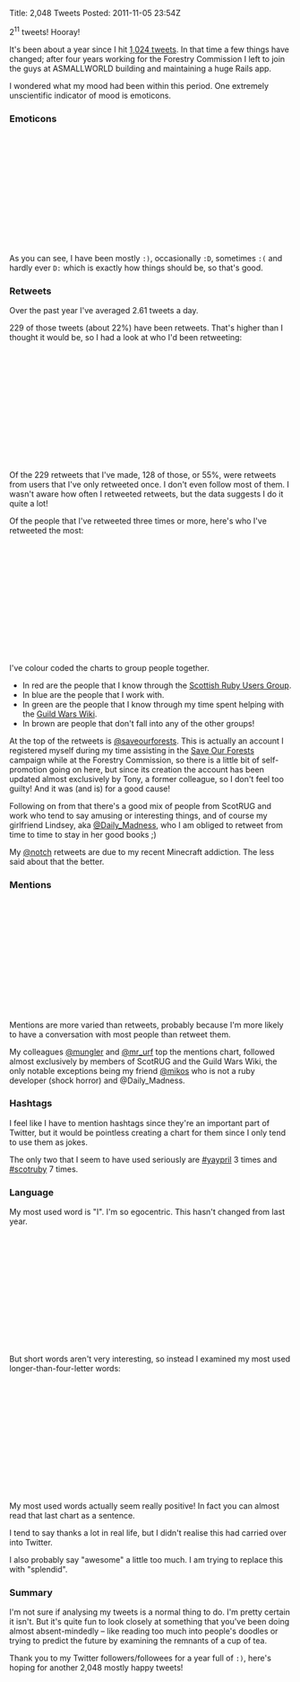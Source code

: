 Title: 2,048 Tweets
Posted: 2011-11-05 23:54Z

<script type="text/javascript">
  $(document).ready(function () {
    var scotrugPeople = [
      '@alancfrancis',
      '@nelstrom',
      '@scotrubyconf',
      '@paulanthonywils',
      '@philip_roberts',
      '@ryanstenhouse',
      '@scotrug',
      '@lenary',
      '@keavy',
      '@dies_el',
      '@semanticist',
      '@mconnell'
    ];
    
    var aswPeople = [
      '@mungler',
      '@mr_urf',
      '@tanjapislar'
    ];
    
    var gwwPeople = [
      '@stylva',
      '@poke',
      '@bexor'
    ]
    
    var alternateColors = function(index) { 
      return ['#AC9784', '#9e8972'][index % 2] 
    };
    
    var colorCoded = function(index) {
      if ($.inArray(this[1].label, scotrugPeople) >= 0) {
        return '#986359';
      }
      if ($.inArray(this[1].label, aswPeople) >= 0) {
        return '#6a6e7a';
      }
      if ($.inArray(this[1].label, gwwPeople) >= 0) {
        return '#5e8247';
      }
      return '#AC9784';
    }
    
    var standardAxisLabel = function(index) { return this[1].label };
    
    jQuery('#emoticon-graph').tufteBar({
      data: [
        [1, {label: ';D'}],
        [1, {label: 'D:'}],
        [2, {label: ':o'}],
        [2, {label: ':/'}],
        [6, {label: ':P'}],
        [7, {label: ';)'}],
        [7, {label: ':('}],
        [36, {label: ':D'}],
        [60, {label: ':)'}]
      ],
      axisLabel: function(index) { return "<span style=\"font-size: 2em; padding-top: 1em;\">" + this[1].label + "</span>" },
      colors: ['#AC9784']
    });
    
    jQuery('#retweet-graph').tufteBar({
      data: [
        [3, {label: '@alancfrancis'}],
        [3, {label: '@tanepiper'}],
        [3, {label: '@notch'}],
        [3, {label: '@nelstrom'}],
        [3, {label: '@edgeonline'}],
        [3, {label: '@RupertMurdochPR'}],
        [3, {label: '@poke'}],
        [3, {label: '@Cabel'}],
        [3, {label: '@newsyc150'}],
        [4, {label: '@scotrubyconf'}],
        [4, {label: '@paulanthonywils'}],
        [5, {label: '@philip_roberts'}],
        [5, {label: '@ryanstenhouse'}],
        [5, {label: '@mr_urf'}],
        [5, {label: '@Daily_Madness'}],
        [7, {label: '@mungler'}],
        [8, {label: '@dies_el'}],
        [9, {label: '@saveourforests'}]
      ],
      axisLabel: standardAxisLabel,
      color: colorCoded
    });
    
    jQuery('#retweet-distribution-graph').tufteBar({
      data: [
        [128, {label: '1'}],
        [20, {label: '2-3'}],
        [9, {label: '4+'}]
      ],
      axisLabel: function(index) { 
        var times;
        if (this[1].label === '1') {
          times = 'once';
        } else {
          times = this[1].label + ' times';
        }
        return 'Retweeted ' + times;
      },
      barLabel: function(index) { return $.tufteBar.formatNumber(this[0]) + " users" },
      colors: ['#AC9784']
    });
    
    jQuery('#mention-graph').tufteBar({
      data: [
        [13, {label: '@philip_roberts'}],
        [14, {label: '@nelstrom'}],
        [15, {label: '@paulanthonywils'}],
        [16, {label: '@scotrug'}],
        [16, {label: '@bexor'}],
        [17, {label: '@lenary'}],
        [20, {label: '@keavy'}],
        [21, {label: '@Daily_Madness'}],
        [21, {label: '@stylva'}],
        [28, {label: '@poke'}],
        [28, {label: '@dies_el'}],
        [30, {label: '@alancfrancis'}],
        [35, {label: '@mikos'}],
        [35, {label: '@ryanstenhouse'}],
        [41, {label: '@semanticist'}],
        [41, {label: '@mconnell'}],
        [44, {label: '@mr_urf'}],
        [45, {label: '@mungler'}]
      ],
      axisLabel: standardAxisLabel,
      color: colorCoded
    });
    
    jQuery('#word-graph').tufteBar({
      data: [
        [100, {label: 'in'}],
        [100, {label: 'that'}],
        [109, {label: 'of'}],
        [117, {label: 'is'}],
        [135, {label: 'you'}],
        [139, {label: 'it'}],
        [200, {label: 'a'}],
        [230, {label: 'to'}],
        [255, {label: 'the'}],
        [300, {label: 'I'}]
      ],
      axisLabel: standardAxisLabel,
      color: alternateColors
    });
    
    jQuery('#longer-word-graph').tufteBar({
      data: [
        [14, {label: 'seems'}],
        [17, {label: 'edinburgh'}],
        [18, {label: 'great'}],
        [19, {label: 'going'}],
        [19, {label: 'today'}],
        [20, {label: 'people'}],
        [24, {label: 'there'}],
        [28, {label: 'awesome'}],
        [32, {label: 'would'}],
        [34, {label: 'about'}],
        [37, {label: 'thats'}],
        [38, {label: 'think'}],
        [40, {label: 'really'}],
        [43, {label: 'thanks'}]
      ],
      axisLabel: standardAxisLabel,
      color: alternateColors
    });
  });
</script>

2<sup>11</sup> tweets! Hooray!

It's been about a year since I hit [1,024 tweets][1024]. In that time a few things have changed; after four years working for the Forestry Commission I left to join the guys at ASMALLWORLD building and maintaining a huge Rails app.

I wondered what my mood had been within this period. One extremely unscientific indicator of mood is emoticons.

### Emoticons

<div id="emoticon-graph" class="graph" style="width: 530px; height: 200px;"></div>

As you can see, I have been mostly `:)`, occasionally `:D`, sometimes `:(` and hardly ever `D:` which is exactly how things should be, so that's good.

### Retweets

Over the past year I've averaged 2.61 tweets a day.

229 of those tweets (about 22%) have been retweets. That's higher than I thought it would be, so I had a look at who I'd been retweeting:

<div id="retweet-distribution-graph" class="graph" style="width: 530px; height: 200px;"></div>

Of the 229 retweets that I've made, 128 of those, or 55%, were retweets from users that I've only retweeted once. I don't even follow most of them. I wasn't aware how often I retweeted retweets, but the data suggests I do it quite a lot!

Of the people that I've retweeted three times or more, here's who I've retweeted the most:

<div id="retweet-graph" class="graph long-labels" style="width: 460px; height: 200px;"></div>

I've colour coded the charts to group people together. 

* In red are the people that I know through the [Scottish Ruby Users Group][scotrug].
* In blue are the people that I work with. 
* In green are the people that I know through my time spent helping with the [Guild Wars Wiki][gww].
* In brown are people that don't fall into any of the other groups!

At the top of the retweets is [@saveourforests][]. This is actually an account I registered myself during my time assisting in the [Save Our Forests][sof] campaign while at the Forestry Commission, so there is a little bit of self-promotion going on here, but since its creation the account has been updated almost exclusively by Tony, a former colleague, so I don't feel too guilty! And it was (and is) for a good cause!

Following on from that there's a good mix of people from ScotRUG and work who tend to say amusing or interesting things, and of course my girlfriend Lindsey, aka [@Daily_Madness][], who I am obliged to retweet from time to time to stay in her good books ;)

My [@notch][] retweets are due to my recent Minecraft addiction. The less said about that the better.

### Mentions

<div id="mention-graph" class="graph long-labels" style="width: 460px; height: 200px;"></div>

Mentions are more varied than retweets, probably because I'm more likely to have a conversation with most people than retweet them.

My colleagues [@mungler][] and [@mr_urf][] top the mentions chart, followed almost exclusively by members of ScotRUG and the Guild Wars Wiki, the only notable exceptions being my friend [@mikos][] who is not a ruby developer (shock horror) and @Daily_Madness.

### Hashtags

I feel like I have to mention hashtags since they're an important part of Twitter, but it would be pointless creating a chart for them since I only tend to use them as jokes.

The only two that I seem to have used seriously are [#yaypril][] 3 times and [#scotruby][] 7 times.

### Language

My most used word is "I". I'm so egocentric. This hasn't changed from last year.

<div id="word-graph" class="graph" style="width: 530px; height: 200px;"></div>

But short words aren't very interesting, so instead I examined my most used longer-than-four-letter words:

<div id="longer-word-graph" class="graph long-labels" style="width: 510px; height: 200px;"></div>

My most used words actually seem really positive! In fact you can almost read that last chart as a sentence.

I tend to say thanks a lot in real life, but I didn't realise this had carried over into Twitter.

I also probably say "awesome" a little too much. I am trying to replace this with "splendid".

### Summary

I'm not sure if analysing my tweets is a normal thing to do. I'm pretty certain it isn't. But it's quite fun to look closely at something that you've been doing almost absent-mindedly – like reading too much into people's doodles or trying to predict the future by examining the remnants of a cup of tea.

Thank you to my Twitter followers/followees for a year full of `:)`, here's hoping for another 2,048 mostly happy tweets!

  [1024]: /blog/2010/10/1024-tweets
  [scotrug]: http://scotrug.org/
  [gww]: http://wiki.guildwars.com/wiki/Main_Page
  [sof]: http://saveourforests.co.uk/
  
  [@saveourforests]: https://twitter.com/saveourforests
  [@Daily_Madness]: https://twitter.com/Daily_Madness
  [@notch]: https://twitter.com/notch
  [@mungler]: https://twitter.com/mungler
  [@mr_urf]: https://twitter.com/mr_urf
  [@mikos]: https://twitter.com/mikos
  [#yaypril]: https://twitter.com/#!/search/realtime/%23yaypril
  [#scotruby]: https://twitter.com/#!/search/realtime/%23scotruby